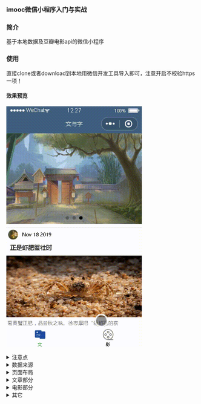 ### imooc微信小程序入门与实战
### 简介
基于本地数据及豆瓣电影api的微信小程序
### 使用
直接clone或者download到本地用微信开发工具导入即可，注意开启不校验https一项！
#### 效果预览
![预览图](https://github.com/wavedanger/wavedanger.github.io/blob/master/images/show.gif?raw=true)
<details>
  
<summary>注意点</summary>

#### 1. 全局配置与页面配置
页面配置会覆盖全局配置，如未设置页面配置会使用全局配置
例如：app.json和page.json下的navigationBarBackgroundColor,page.json会覆盖app.json
  
#### 2. 绝对路径与相对路径
绝对路径以"/"开头，相对路径以"../"开头，一般可以相互通用
  
#### 3. wx.navigateTo与wx.redirectTo差异
跳转时，调用的生命周期不同，前者会调用onHide后者会调用onUnload
  
#### 4. catchtap与bindtap
非冒泡与冒泡
  
#### 5. template与component
相同：都是组件化
不同：template主要是展示，而component拥有自己的js
使用：普通展示用template，较强逻辑使用component

#### 6. currentTarget与target
一个指触发，另一个指产生

#### 7. template组件使用
嵌套组件时，由内往外
传递数据时，由外往内
传递数据对象时，可用"..."扩展运算符传递属性

#### 8. 数据传递undefine
一般数据传递的对象需初始化，因为数据一般是那异步请求

#### 9. scroview不支持上拉刷新
改用view监听onPullDownRefresh函数，同时scroview的bindscrolltolower可改为监听onReachBottom

#### 10. 自定义data-的问题
data-imgUrl取值时，需为e.currentTarget.dataset.imgurl(小写)，data-后的命名会自动转为小写
</details>

<details>
<summary>数据来源</summary>

#### 1.本地数据
* 创建本地数据对象，再通过module.exports暴露，require引入使用
#### 2.数据接口

[详细请参考接口文档](https://douban-api-docs.zce.me/movie.html)

* 豆瓣电影接口
```
baseUrl:"http://api.douban.com",//主域名
apikeyStr: "?apikey=0df993c66c0c636e29ecbb5344252a4a",//务必带上
requestUrl:baseUrl+"/v2/movie/top250"+apikeyStr
```
* 大佬代理豆瓣电影接口
```
baseUrl:"https://douban.uieee.com"//主域名
requestUrl:baseUrl+"/v2/movie/top250"
```
* 豆瓣电影线上爬取搜索接口
```
//可用搜索api,实为豆瓣搜索提示，数据只有6条,且数据简单，q后为检索数据
searchUrl ="https://movie.douban.com/j/subject_suggest?q=%E5%9B%A7%E5%A6%88"
```
</details>

<details>
<summary>页面布局</summary> 

#### 1.flex布局
* 主要为以下这几个属性
```
flex-direction:row/column
flex:1
align-item:center
align-content:flex-start
```
#### 2.template嵌套
* 主要为电影九宫格，电影列表，单个电影，星星评分，从大往小嵌套
![嵌套关系图](https://github.com/wavedanger/wavedanger.github.io/blob/master/images/template.PNG?raw=true)
</details>

<details>
<summary>文章部分</summary>

#### 1.文章页
* 内容为轮播图加文章列表，而单个文章分离为template
* 知识点：template使用，页面传参跳转，本地数据引入
#### 2.文章详情页
* 内容为查看文章详情，收藏，分享，播放音乐
* 知识点：storage缓存，backgroundAudioManager音乐相关api操作,全局变量globalData使用，接收跳转数据，本地数据引入
</details>

<details>
<summary>电影部分</summary>

#### 1.电影页
* 内容为搜索接口+电影排行榜，搜索结果与排行榜交互显示
* 知识点：template嵌套使用，全局变量globalData使用，请求url拼接标志区分，通用util函数封装使用（包括请求接口，数据处理），js对象key值处理，数据跳转传参，wx:if页面显隐控制
#### 2.更多电影
* 内容为更多电影，每次加载20条数据，下拉刷新，上滑增加
* 知识点：接收跳转数据，全局变量globalData使用，通用util函数封装使用（包括请求接口，数据处理），template嵌套使用，
#### 3.电影详情
* 内容为电影详情
* 知识点：全局变量globalData使用，请求url拼接，通用util函数封装使用（包括请求接口，数据处理），接收跳转数据，监听用户上拉和下拉触底事件，loading api优化
</details>

<details>
<summary>其它</summary>
</details>
